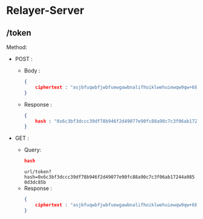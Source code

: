 # Relayer-Server

## /token

Method: 
- POST : 
    -   Body : 
        ```json
        {
            ciphertext : "asjbfuqwbfjwbfuewgawbnalifhoiklwehuiewqw9qw+68468wr323ef4346t7ew4sdfe"
        }
        ```
    -   Response : 
        ```json
        {
            hash : "0x6c3bf3dccc39df78b946f2d49077e90fc88a90c7c3f06ab17244a9850d3dc85b"
        }
        ```
        
- GET : 
    - Query:
        ```json
        hash
        ```
        `url/token?hash=0x6c3bf3dccc39df78b946f2d49077e90fc88a90c7c3f06ab17244a9850d3dc85b`
    -   Response : 
        ```json
        {
            ciphertext : "asjbfuqwbfjwbfuewgawbnalifhoiklwehuiewqw9qw+68468wr323ef4346t7ew4sdfe"
        }
        ```
    
    